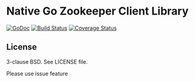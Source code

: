 Native Go Zookeeper Client Library
===================================

[![GoDoc](https://godoc.org/github.com/go-zookeeper/zk?status.svg)](https://godoc.org/github.com/go-zookeeper/zk)
[![Build Status](https://img.shields.io/github/workflow/status/go-zookeeper/zk/unittest/master)](https://github.com/go-zookeeper/zk/actions?query=branch%3Amaster)
[![Coverage Status](https://img.shields.io/codecov/c/github/go-zookeeper/zk/master)](https://codecov.io/gh/go-zookeeper/zk/branch/master)

License
-------

3-clause BSD. See LICENSE file.

Please use issue feature
